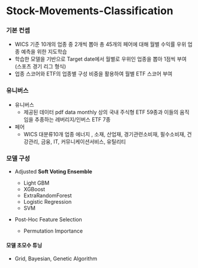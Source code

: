 # Stock-Movements-Classification

### 기본 컨셉
- WICS 기준 10개의 업종 중 2개씩 뽑아 총 45개의 페어에 대해 월별 수익률 우위 업종 예측을 위한 지도학습
- 학습한 모델을 기반으로 Target date에서 월별로 우위인 업종을 뽑아 1점씩 부여 (스포츠 경기 리그 형식)
- 업종 스코어와 ETF의 업종별 구성 비중을 활용하여 월별 ETF 스코어 부여

### 유니버스
- 유니버스
  - 제공된 데이터 pdf data monthly 상의 국내 주식형 ETF 59종과 이들의 움직임을 추종하는 레버리지/인버스 ETF 7종
- 페어
  - WICS 대분류10개 업종
에너지 , 소재, 산업재, 경기관련소비재, 필수소비재, 건강관리, 금융, IT, 커뮤니케이션서비스, 유틸리티

### 모델 구성

- Adjusted **Soft Voting Ensemble**
  - Light GBM
  - XGBoost
  - ExtraRandomForest
  - Logistic Regression
  - SVM

- Post-Hoc Feature Selection
  - Permutation Importance

#### 모델 초모수 튜닝

- Grid, Bayesian, Genetic Algorithm
